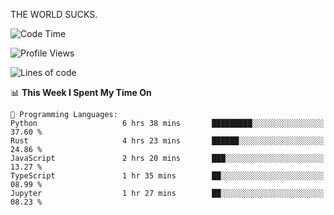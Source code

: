 THE WORLD SUCKS.

<!--START_SECTION:waka-->
![Code Time](http://img.shields.io/badge/Code%20Time-843%20hrs%2029%20mins-blue)

![Profile Views](http://img.shields.io/badge/Profile%20Views-0-blue)

![Lines of code](https://img.shields.io/badge/From%20Hello%20World%20I%27ve%20Written-1.6%20million%20lines%20of%20code-blue)

📊 **This Week I Spent My Time On** 

```text
💬 Programming Languages: 
Python                   6 hrs 38 mins       █████████░░░░░░░░░░░░░░░░   37.60 % 
Rust                     4 hrs 23 mins       ██████░░░░░░░░░░░░░░░░░░░   24.86 % 
JavaScript               2 hrs 20 mins       ███░░░░░░░░░░░░░░░░░░░░░░   13.27 % 
TypeScript               1 hr 35 mins        ██░░░░░░░░░░░░░░░░░░░░░░░   08.99 % 
Jupyter                  1 hr 27 mins        ██░░░░░░░░░░░░░░░░░░░░░░░   08.23 % 
```


<!--END_SECTION:waka-->
